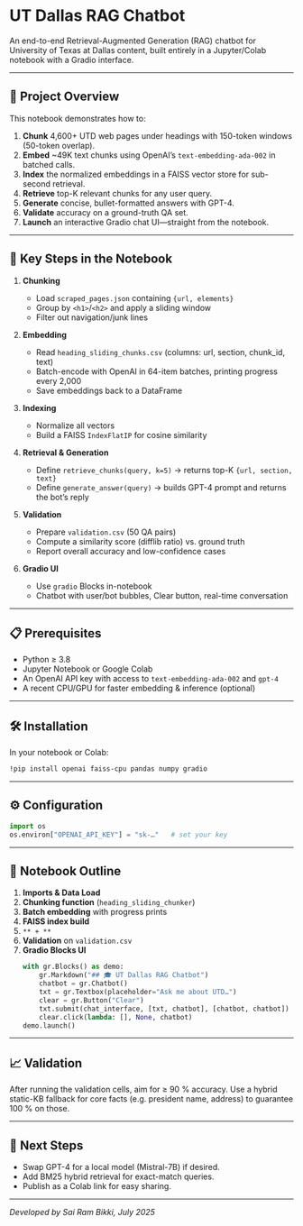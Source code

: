 # UT Dallas RAG Chatbot 

An end-to-end Retrieval-Augmented Generation (RAG) chatbot for University of Texas at Dallas content, built entirely in a Jupyter/Colab notebook with a Gradio interface.

---

## 🚀 Project Overview

This notebook demonstrates how to:

1. **Chunk** 4,600+ UTD web pages under headings with 150-token windows (50-token overlap).
2. **Embed** \~49K text chunks using OpenAI’s `text-embedding-ada-002` in batched calls.
3. **Index** the normalized embeddings in a FAISS vector store for sub-second retrieval.
4. **Retrieve** top-K relevant chunks for any user query.
5. **Generate** concise, bullet-formatted answers with GPT-4.
6. **Validate** accuracy on a ground-truth QA set.
7. **Launch** an interactive Gradio chat UI—straight from the notebook.

---

## 🔧 Key Steps in the Notebook

1. **Chunking**

   - Load `scraped_pages.json` containing `{url, elements}`
   - Group by `<h1>`/`<h2>` and apply a sliding window
   - Filter out navigation/junk lines

2. **Embedding**

   - Read `heading_sliding_chunks.csv` (columns: url, section, chunk\_id, text)
   - Batch-encode with OpenAI in 64-item batches, printing progress every 2,000
   - Save embeddings back to a DataFrame

3. **Indexing**

   - Normalize all vectors
   - Build a FAISS `IndexFlatIP` for cosine similarity

4. **Retrieval & Generation**

   - Define `retrieve_chunks(query, k=5)` → returns top-K `{url, section, text}`
   - Define `generate_answer(query)` → builds GPT-4 prompt and returns the bot’s reply

5. **Validation**

   - Prepare `validation.csv` (50 QA pairs)
   - Compute a similarity score (difflib ratio) vs. ground truth
   - Report overall accuracy and low-confidence cases

6. **Gradio UI**

   - Use `gradio` Blocks in-notebook
   - Chatbot with user/bot bubbles, Clear button, real-time conversation

---

## 📋 Prerequisites

- Python ≥ 3.8
- Jupyter Notebook or Google Colab
- An OpenAI API key with access to `text-embedding-ada-002` and `gpt-4`
- A recent CPU/GPU for faster embedding & inference (optional)

---

## 🛠️ Installation

In your notebook or Colab:

```bash
!pip install openai faiss-cpu pandas numpy gradio
```

---

## ⚙️ Configuration

```python
import os
os.environ["OPENAI_API_KEY"] = "sk-…"   # set your key
```

---

## 📓 Notebook Outline

1. **Imports & Data Load**
2. **Chunking function** (`heading_sliding_chunker`)
3. **Batch embedding** with progress prints
4. **FAISS index build**
5. `** + **`
6. **Validation** on `validation.csv`
7. **Gradio Blocks UI**
   ```python
   with gr.Blocks() as demo:
       gr.Markdown("## 🎓 UT Dallas RAG Chatbot")
       chatbot = gr.Chatbot()
       txt = gr.Textbox(placeholder="Ask me about UTD…")
       clear = gr.Button("Clear")
       txt.submit(chat_interface, [txt, chatbot], [chatbot, chatbot])
       clear.click(lambda: [], None, chatbot)
   demo.launch()
   ```

---

## 📈 Validation

After running the validation cells, aim for ≥ 90 % accuracy. Use a hybrid static-KB fallback for core facts (e.g. president name, address) to guarantee 100 % on those.

---

## 🎯 Next Steps

- Swap GPT-4 for a local model (Mistral-7B) if desired.
- Add BM25 hybrid retrieval for exact-match queries.
- Publish as a Colab link for easy sharing.

---

*Developed by Sai Ram Bikki, July 2025*

